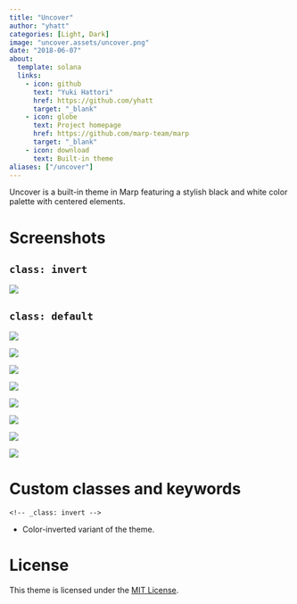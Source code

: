 ```yaml
---
title: "Uncover"
author: "yhatt"
categories: [Light, Dark]
image: "uncover.assets/uncover.png"
date: "2018-06-07"
about:
  template: solana
  links:
    - icon: github
      text: "Yuki Hattori"
      href: https://github.com/yhatt
      target: "_blank"
    - icon: globe
      text: Project homepage
      href: https://github.com/marp-team/marp
      target: "_blank"
    - icon: download
      text: Built-in theme
aliases: ["/uncover"]
---
```


Uncover is a built-in theme in Marp featuring a stylish black and white color palette with centered elements.

# Screenshots

## `class: invert`

![](uncover.assets/uncover_invert.png)

## `class: default`

![](uncover.assets/uncover_page-0001.jpg)

![](uncover.assets/uncover_page-0002.jpg)

![](uncover.assets/uncover_page-0003.jpg)

![](uncover.assets/uncover_page-0004.jpg)

![](uncover.assets/uncover_page-0005.jpg)

![](uncover.assets/uncover_page-0006.jpg)

![](uncover.assets/uncover_page-0007.jpg)

![](uncover.assets/uncover_page-0008.jpg)

# Custom classes and keywords

`<!-- _class: invert -->`

- Color-inverted variant of the theme.

# License

This theme is licensed under the [MIT License](https://github.com/marp-team/marp/blob/main/LICENSE).